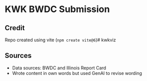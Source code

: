 # KWK BWDC Submission

## Credit
Repo created using vite (`npm create vite@6`)# kwkviz

## Sources
- Data sources: BWDC and Illinois Report Card
- Wrote content in own words but used GenAI to revise wording
